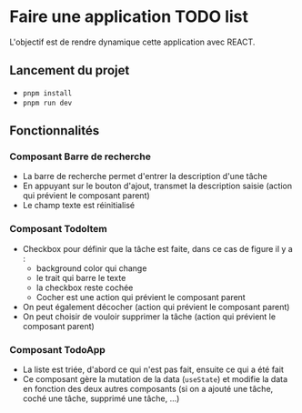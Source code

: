 # Faire une application TODO list

L'objectif est de rendre dynamique cette application avec REACT.

## Lancement du projet

- `pnpm install`
- `pnpm run dev`

## Fonctionnalités

### Composant Barre de recherche

- La barre de recherche permet d'entrer la description d'une tâche
- En appuyant sur le bouton d'ajout, transmet la description saisie (action qui prévient le composant parent)
- Le champ texte est réinitialisé

### Composant TodoItem

- Checkbox pour définir que la tâche est faite, dans ce cas de figure il y a :
  - background color qui change
  - le trait qui barre le texte
  - la checkbox reste cochée
  - Cocher est une action qui prévient le composant parent
- On peut également décocher (action qui prévient le composant parent)
- On peut choisir de vouloir supprimer la tâche (action qui prévient le composant parent)

### Composant TodoApp

- La liste est triée, d'abord ce qui n'est pas fait, ensuite ce qui a été fait
- Ce composant gère la mutation de la data (`useState`) et modifie la data en fonction des deux autres composants (si on a ajouté une tâche, coché une tâche, supprimé une tâche, ...)
